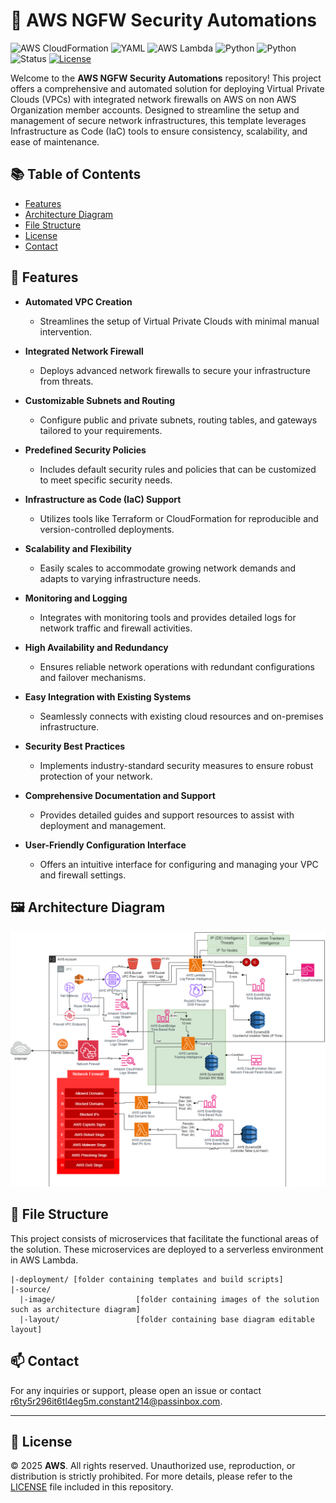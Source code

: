 # 📄 AWS NGFW Security Automations

![AWS CloudFormation](https://img.shields.io/badge/AWS-CloudFormation-blue)
![YAML](https://img.shields.io/badge/YAML-CB171E?logo=yaml&logoColor=fff)
![AWS Lambda](https://img.shields.io/badge/AWS-Lambda-FF9900)
![Python](https://img.shields.io/badge/Python-3776AB?logo=python&logoColor=fff)
![Python](https://img.shields.io/badge/Python-3.11%2B-blue.svg)
![Status](https://img.shields.io/badge/Status-Development-blue.svg)
[![License](https://img.shields.io/badge/License-Apache%202.0-blue.svg)](LICENSE)

Welcome to the **AWS NGFW Security Automations** repository! This project offers a comprehensive and automated solution for deploying Virtual Private Clouds (VPCs) with integrated network firewalls on AWS on non AWS Organization member accounts. Designed to streamline the setup and management of secure network infrastructures, this template leverages Infrastructure as Code (IaC) tools to ensure consistency, scalability, and ease of maintenance.

## 📚 Table of Contents

- [Features](#-features)
- [Architecture Diagram](#-architecture-diagram)
- [File Structure](#-file-structure)
- [License](#-license)
- [Contact](#-contact)

## 🌟 Features

- **Automated VPC Creation**

  - Streamlines the setup of Virtual Private Clouds with minimal manual intervention.

- **Integrated Network Firewall**

  - Deploys advanced network firewalls to secure your infrastructure from threats.

- **Customizable Subnets and Routing**

  - Configure public and private subnets, routing tables, and gateways tailored to your requirements.

- **Predefined Security Policies**

  - Includes default security rules and policies that can be customized to meet specific security needs.

- **Infrastructure as Code (IaC) Support**

  - Utilizes tools like Terraform or CloudFormation for reproducible and version-controlled deployments.

- **Scalability and Flexibility**

  - Easily scales to accommodate growing network demands and adapts to varying infrastructure needs.

- **Monitoring and Logging**

  - Integrates with monitoring tools and provides detailed logs for network traffic and firewall activities.

- **High Availability and Redundancy**

  - Ensures reliable network operations with redundant configurations and failover mechanisms.

- **Easy Integration with Existing Systems**

  - Seamlessly connects with existing cloud resources and on-premises infrastructure.

- **Security Best Practices**

  - Implements industry-standard security measures to ensure robust protection of your network.

- **Comprehensive Documentation and Support**

  - Provides detailed guides and support resources to assist with deployment and management.

- **User-Friendly Configuration Interface**
  - Offers an intuitive interface for configuring and managing your VPC and firewall settings.

## 🖼️ Architecture Diagram

![Diagram](https://github.com/JuanVilla424/aws-ngfw-security-automations/blob/dev/source/image/architecture_diagram.png?raw=true)

## 📁 File Structure

This project consists of microservices that facilitate the functional areas of the solution. These microservices are deployed to a serverless environment in AWS Lambda.

```
|-deployment/ [folder containing templates and build scripts]
|-source/
  |-image/                  [folder containing images of the solution such as architecture diagram]
  |-layout/                 [folder containing base diagram editable layout]
```

## 📫 Contact

For any inquiries or support, please open an issue or contact [r6ty5r296it6tl4eg5m.constant214@passinbox.com](mailto:r6ty5r296it6tl4eg5m.constant214@passinbox.com).

---

## 📜 License

© 2025 **AWS**. All rights reserved. Unauthorized use, reproduction, or distribution is strictly prohibited. For more details, please refer to the [LICENSE](LICENSE) file included in this repository.
